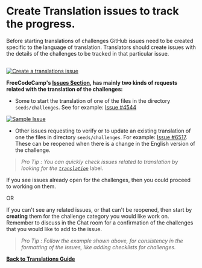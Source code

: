 # Create Translation issues to track the progress.

Before starting translations of challenges GitHub issues need to be created specific to the language of translation. Translators should create issues with the details of the challenges to be tracked in that particular issue.

##  

[![Create a translations issue](./images/Translation-Guide/Create_A_Issue.gif)](https://gitter.im/FreeCodeCamp/Translators)

**FreeCodeCamp's [Issues Section](https://github.com/FreeCodeCamp/FreeCodeCamp/issues), has mainly two kinds of requests related with the translation of the challenges:**

- Some to start the translation of one of the files in the directory `seeds/challenges`. See for example: [Issue #4544](https://github.com/FreeCodeCamp/FreeCodeCamp/issues/4544)

[![Sample Issue](./images/Translation-Guide/ScreenShot_NewTranslation.png)](https://gitter.im/FreeCodeCamp/Translators)

- Other issues requesting to verify or to update an existing translation of one the files in directory `seeds/challenges`. For example: [Issue #6517](https://github.com/FreeCodeCamp/FreeCodeCamp/issues/6517). These can be reopened when there is a change in the English version of the challenge.

> _Pro Tip : You can quickly check issues related to translation by looking for the [`translation`](https://github.com/FreeCodeCamp/FreeCodeCamp/issues?q=is%3Aissue+is%3Aopen+label%3Atranslation)_ label.

If you see issues already open for the challenges, then you could proceed to working on them.

OR

If you can't see any related issues, or that can't be reopened, then start by __creating__ them for the challenge category you would like work on. Remember to discuss in the Chat room for a confirmation of the challenges that you would like to add to the issue.

> _Pro Tip : Follow the example shown above, for consistency in the formatting of the issues, like adding checklists for challenges._

[**Back to Translations Guide**](Translation-Guide)

